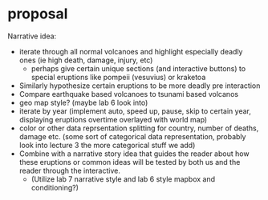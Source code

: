 # proposal

Narrative idea:
  - iterate through all normal volcanoes and highlight especially deadly ones (ie high death, damage, injury, etc)
     - perhaps give certain unique sections (and interactive buttons) to special eruptions like pompeii (vesuvius) or kraketoa
  - Similarly hypothesize certain eruptions to be more deadly pre interaction
  - Compare earthquake based volcanoes to tsunami based volcanos
  - geo map style? (maybe lab 6 look into)
  - iterate by year (implement auto, speed up, pause, skip to certain year, displaying eruptions overtime overlayed with world map)
  - color or other data reprsentation splitting for country, number of deaths, damage etc. (some sort of categorical data representation, probably look into lecture 3 the more categorical stuff we add)
  - Combine with a narrative story idea that guides the reader about how these eruptions or common ideas will be tested by both us and the reader through the interactive.
    - (Utilize lab 7 narrative style and lab 6 style mapbox and conditioning?) 
